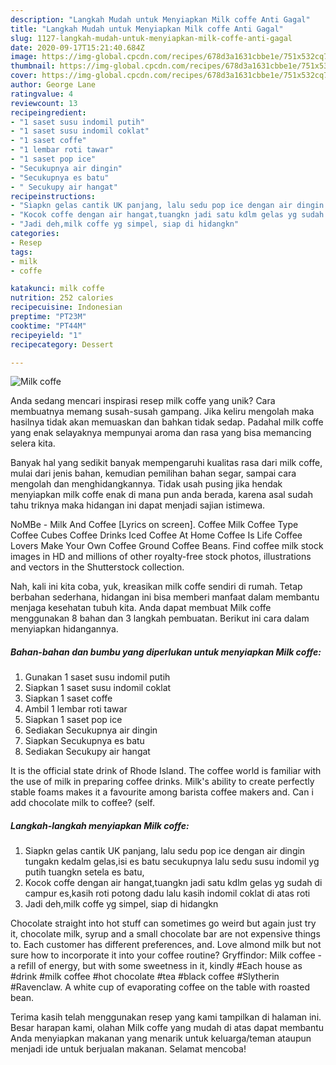 ```yaml
---
description: "Langkah Mudah untuk Menyiapkan Milk coffe Anti Gagal"
title: "Langkah Mudah untuk Menyiapkan Milk coffe Anti Gagal"
slug: 1127-langkah-mudah-untuk-menyiapkan-milk-coffe-anti-gagal
date: 2020-09-17T15:21:40.684Z
image: https://img-global.cpcdn.com/recipes/678d3a1631cbbe1e/751x532cq70/milk-coffe-foto-resep-utama.jpg
thumbnail: https://img-global.cpcdn.com/recipes/678d3a1631cbbe1e/751x532cq70/milk-coffe-foto-resep-utama.jpg
cover: https://img-global.cpcdn.com/recipes/678d3a1631cbbe1e/751x532cq70/milk-coffe-foto-resep-utama.jpg
author: George Lane
ratingvalue: 4
reviewcount: 13
recipeingredient:
- "1 saset susu indomil putih"
- "1 saset susu indomil coklat"
- "1 saset coffe"
- "1 lembar roti tawar"
- "1 saset pop ice"
- "Secukupnya air dingin"
- "Secukupnya es batu"
- " Secukupy air hangat"
recipeinstructions:
- "Siapkn gelas cantik UK panjang, lalu sedu pop ice dengan air dingin tungakn kedalm gelas,isi es batu secukupnya lalu sedu susu indomil yg putih tuangkn setela es batu,"
- "Kocok coffe dengan air hangat,tuangkn jadi satu kdlm gelas yg sudah di campur es,kasih roti potong dadu lalu kasih indomil coklat di atas roti"
- "Jadi deh,milk coffe yg simpel, siap di hidangkn"
categories:
- Resep
tags:
- milk
- coffe

katakunci: milk coffe 
nutrition: 252 calories
recipecuisine: Indonesian
preptime: "PT23M"
cooktime: "PT44M"
recipeyield: "1"
recipecategory: Dessert

---
```



![Milk coffe](https://img-global.cpcdn.com/recipes/678d3a1631cbbe1e/751x532cq70/milk-coffe-foto-resep-utama.jpg)

Anda sedang mencari inspirasi resep milk coffe yang unik? Cara membuatnya memang susah-susah gampang. Jika keliru mengolah maka hasilnya tidak akan memuaskan dan bahkan tidak sedap. Padahal milk coffe yang enak selayaknya mempunyai aroma dan rasa yang bisa memancing selera kita.

Banyak hal yang sedikit banyak mempengaruhi kualitas rasa dari milk coffe, mulai dari jenis bahan, kemudian pemilihan bahan segar, sampai cara mengolah dan menghidangkannya. Tidak usah pusing jika hendak menyiapkan milk coffe enak di mana pun anda berada, karena asal sudah tahu triknya maka hidangan ini dapat menjadi sajian istimewa.

NoMBe - Milk And Coffee [Lyrics on screen]. Coffee Milk Coffee Type Coffee Cubes Coffee Drinks Iced Coffee At Home Coffee Is Life Coffee Lovers Make Your Own Coffee Ground Coffee Beans. Find coffee milk stock images in HD and millions of other royalty-free stock photos, illustrations and vectors in the Shutterstock collection.


Nah, kali ini kita coba, yuk, kreasikan milk coffe sendiri di rumah. Tetap berbahan sederhana, hidangan ini bisa memberi manfaat dalam membantu menjaga kesehatan tubuh kita. Anda dapat membuat Milk coffe menggunakan 8 bahan dan 3 langkah pembuatan. Berikut ini cara dalam menyiapkan hidangannya.

<!--inarticleads1-->

##### Bahan-bahan dan bumbu yang diperlukan untuk menyiapkan Milk coffe:

1. Gunakan 1 saset susu indomil putih
1. Siapkan 1 saset susu indomil coklat
1. Siapkan 1 saset coffe
1. Ambil 1 lembar roti tawar
1. Siapkan 1 saset pop ice
1. Sediakan Secukupnya air dingin
1. Siapkan Secukupnya es batu
1. Sediakan  Secukupy air hangat


It is the official state drink of Rhode Island. The coffee world is familiar with the use of milk in preparing coffee drinks. Milk&#39;s ability to create perfectly stable foams makes it a favourite among barista coffee makers and. Can i add chocolate milk to coffee? (self. 

<!--inarticleads2-->

##### Langkah-langkah menyiapkan Milk coffe:

1. Siapkn gelas cantik UK panjang, lalu sedu pop ice dengan air dingin tungakn kedalm gelas,isi es batu secukupnya lalu sedu susu indomil yg putih tuangkn setela es batu,
1. Kocok coffe dengan air hangat,tuangkn jadi satu kdlm gelas yg sudah di campur es,kasih roti potong dadu lalu kasih indomil coklat di atas roti
1. Jadi deh,milk coffe yg simpel, siap di hidangkn


Chocolate straight into hot stuff can sometimes go weird but again just try it, chocolate milk, syrup and a small chocolate bar are not expensive things to. Each customer has different preferences, and. Love almond milk but not sure how to incorporate it into your coffee routine? Gryffindor: Milk coffee - a refill of energy, but with some sweetness in it, kindly #Each house as #drink #milk coffee #hot chocolate #tea #black coffee #Slytherin #Ravenclaw. A white cup of evaporating coffee on the table with roasted bean. 

Terima kasih telah menggunakan resep yang kami tampilkan di halaman ini. Besar harapan kami, olahan Milk coffe yang mudah di atas dapat membantu Anda menyiapkan makanan yang menarik untuk keluarga/teman ataupun menjadi ide untuk berjualan makanan. Selamat mencoba!
